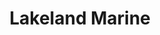 ---
title: "Lakeland Marine"
address: "Muckross, Kesh, Co. Fermanagh"
tel: "+44 (0)28 6863 1414"
county: "Fermanagh"
category: "Marinas"
type: "Content"
lat: "54.346771240234375"
lng: "-7.645120143890381"
---